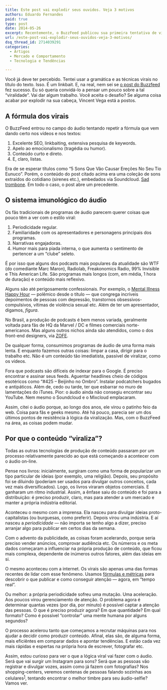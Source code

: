 ```yaml
---
title: Este post vai explodir seus ouvidos. Veja 3 motivos
authors: Eduardo Fernandes
paid: true
type: post
date: 2014-05-26
excerpt: Recentemente, o BuzzFeed publicou sua primeira tentativa de viralizar conteúdo em áudio. Alguns produtores de podcasts e empresas de rádio, como a NPR, ficaram de olho. Será que agora vai? Será que o todo-contagioso site conseguirá, finalmente, levar o áudio via web para as massas?
url: /este-post-vai-explodir-seus-ouvidos-veja-3-motivos/
dsq_thread_id: 2714039291
categories:
  - Artigos
  - Mercado e Comportamento
  - Tecnologia e Tendências

---
```

Você já deve ter percebido. Tentei usar a gramática e as técnicas virais no título do texto. Isso. É um linkbait. E, na real, nem sei se [o post do Buzzfeed][1] fez sucesso. Eu só queria convidá-lo a pensar um pouco sobre a tal &#8220;viralidade&#8221;. Vai dar algum trabalho. Você aceita o desafio? Se alguma coisa acabar por explodir na sua cabeça, Vincent Vega está a postos.

## A fórmula dos virais

O BuzzFeed entrou no campo do áudio tentando repetir a fórmula que vem dando certo nos vídeos e nos textos:

  1. Excelente SEO, linkbaiting, extensiva pesquisa de keywords.
  2. Apelo ao emocionalismo (tragédia ou humor).
  3. Conteúdo curto e direto.
  4. E, claro, listas.

Era de se esperar títulos como &#8220;5 Sons Que Vão Causar Ereções No Seu Tio Eunuco&#8221;. Porém, o conteúdo do post citado acima era uma coleção de sons extraídos do cotidiano (sirenes etc.), embedados via Soundcloud. [Sad trombone][2]. Em todo o caso, o post abre um precedente.

## O sistema imunológico do áudio

Os fãs tradicionais de programas de áudio parecem querer coisas que pouco têm a ver com o estilo viral:

  1. Periodicidade regular.
  2. Familiaridade com os apresentadores e personagens principais dos programas.
  3. Narrativas engajadoras.
  4. Humor mais para piada interna, o que aumenta o sentimento de pertencer a um &#8220;clube&#8221; seleto.

É por isso que alguns dos podcasts mais populares da atualidade são WTF (do comediante Marc Maron), Radiolab, Freakonomics Radio, 99% Invisible e This American Life. São programas mais longos (com, em média, 1 hora de duração) e conteúdo mais reflexivo.

Alguns são até perigosamente confessionais. Por exemplo, o [Mental Illness Happy Hour][3] — polêmico desde o título — que congrega incríveis depoimentos de pessoas com depressão, transtornos obsessivos-compulsivos, vítimas de violência sexual etc. Além de ter um apresentador, digamos, _figura_.

No Brasil, a produção de podcasts é bem menos variada, geralmente voltada para fãs de HQ da Marvel / DC e filmes comerciais norte-americanos. Mas alguns outros nichos ainda são atendidos, como o dos front-end designers, via [ZOFE][4].

De qualquer forma, consumimos programas de áudio de uma forma mais lenta. E enquanto fazemos outras coisas: limpar a casa, dirigir para o trabalho etc. Não é um conteúdo tão imediatista, passível de viralizar, como os vídeos.

Fora que podcasts são difíceis de indexar para o Google. É preciso encontrar e assinar seus feeds. Aguentar headlines cheio de códigos esotéricos como &#8220;#425 &#8211; Beijinho no Ombro&#8221;. Instalar podcatchers bugados e antipáticos. Além de, cedo ou tarde, ter que esbarrar no muro de lamentações do iTunes. Pior: o áudio ainda não consegiu encontrar seu YouTube. Nem mesmo o Soundcloud e o Mixcloud emplacaram.

Assim, citei o áudio porque, ao longo dos anos, ele virou o patinho feio da web. Coisa para fãs e geeks mesmo. Até há pouco, parecia ser um dos últimos pontos de resistência à lógica da viralização. Mas, com o BuzzFeed na área, as coisas podem mudar.

## Por que o conteúdo &#8220;viraliza&#8221;?

Todas as outras tecnologias de produção de conteúdo passaram por um processo relativamente parecido ao que está começando a acontecer com o áudio on-line.

Pense nos livros: inicialmente, surgiram como uma forma de popularizar um tipo particular de ideias (por exemplo, uma religião). Depois, seu propósito foi se diluindo (poderiam ser usados para divulgar outros conceitos, cada vez mais diversificados). Logo, os livros viraram objetos comerciais. E ganharam um rítmo industrial. Assim, a ênfase saiu do conteúdo e foi para a distribuição: é preciso produzir, claro, mas para atender a um mercado e manter a própria indústria editorial.

Aconteceu o mesmo com a imprensa. Ela nasceu para divulgar ideias proto-capitalistas (ou burguesas, como preferir). Depois virou uma indústria. E aí nasceu a _periodicidade_ — não importa se tenho algo a dizer, preciso arranjar algo para publicar em certos dias da semana.

Com o advento da publicidade, as coisas foram acelerando, porque seria preciso vender anúncios, comprovar audiência etc. Os números e os meta dados começaram a influenciar na própria produção de conteúdo, que ficou mais complexa, dependente de inúmeros outros fatores, além das ideias em si.

O mesmo aconteceu com a internet. Os virais são apenas uma das formas recentes de lidar com esse fenômeno. Usamos [fórmulas e métricas][5] para descobrir o que publicar e como conseguir atenção — agora, em &#8220;tempo real&#8221;.

Ou melhor: a própria periodicidade sofreu uma mutação. Uma aceleração. Aos poucos virou gerenciamento de atenção. O problema agora é determinar quantas vezes (por dia, por minuto) é possível captar a atenção das pessoas. O que é preciso produzir agora? Em que quantidade? Em qual formato? Como é possível &#8220;controlar&#8221; uma mente humana por alguns segundos?

O processo acelerou tanto que começamos a recrutar máquinas para nos ajudar a decidir como produzir conteúdo. Afinal, elas são, de alguma forma, mais eficiêntes em comparar dados e apontar tendências. E estão cada vez mais rápidas e espertas na própria hora de escrever, fotografar etc.

Assim, estou curioso para ver o que a lógica viral vai fazer com o áudio. Será que vai surgir um Instagram para sons? Será que as pessoas vão registrar e divulgar vozes, assim como já fazem com fotografias? Nos shopping-centers, veremos centenas de pessoas falando sozinhas aos celulares<sup id="fnref:1"><a href="1" rel="footnote">1</a></sup>, tentando encontrar o melhor timbre para seu áudio-selfie? Vamos ver.

[^1]:    
    O WhatsApp já começa a implementar as mensagens de voz como uma alternativa ou acréscimo ao texting.<a href="1" rev="footnote">&#8617;</a>

 [1]: http://www.buzzfeed.com/juliafurlan/10-everyday-sounds-youll-never-hear-the-same-way-again
 [2]: https://www.youtube.com/watch?v=sC75aU47GRk
 [3]: http://mentalpod.com/
 [4]: http://zofe.com.br/
 [5]: http://www.theguardian.com/media/media-blog/2014/mar/16/metrics-shape-news-website-content-hits